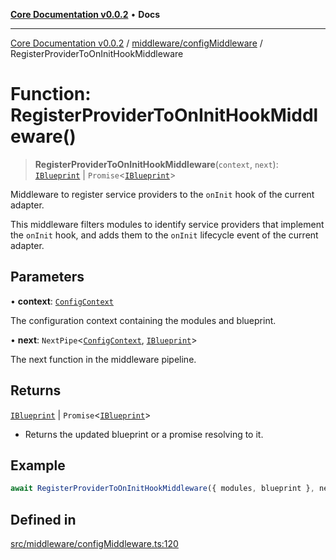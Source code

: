 [**Core Documentation v0.0.2**](../../../README.md) • **Docs**

***

[Core Documentation v0.0.2](../../../modules.md) / [middleware/configMiddleware](../README.md) / RegisterProviderToOnInitHookMiddleware

# Function: RegisterProviderToOnInitHookMiddleware()

> **RegisterProviderToOnInitHookMiddleware**(`context`, `next`): [`IBlueprint`](../../../definitions/type-aliases/IBlueprint.md) \| `Promise`\<[`IBlueprint`](../../../definitions/type-aliases/IBlueprint.md)\>

Middleware to register service providers to the `onInit` hook of the current adapter.

This middleware filters modules to identify service providers that implement the `onInit` hook,
and adds them to the `onInit` lifecycle event of the current adapter.

## Parameters

• **context**: [`ConfigContext`](../../../definitions/interfaces/ConfigContext.md)

The configuration context containing the modules and blueprint.

• **next**: `NextPipe`\<[`ConfigContext`](../../../definitions/interfaces/ConfigContext.md), [`IBlueprint`](../../../definitions/type-aliases/IBlueprint.md)\>

The next function in the middleware pipeline.

## Returns

[`IBlueprint`](../../../definitions/type-aliases/IBlueprint.md) \| `Promise`\<[`IBlueprint`](../../../definitions/type-aliases/IBlueprint.md)\>

- Returns the updated blueprint or a promise resolving to it.

## Example

```typescript
await RegisterProviderToOnInitHookMiddleware({ modules, blueprint }, next);
```

## Defined in

[src/middleware/configMiddleware.ts:120](https://github.com/stonemjs/core/blob/dd7eaec566465ef84c36b87b824f8ea9ab76e8fa/src/middleware/configMiddleware.ts#L120)
